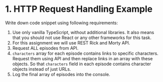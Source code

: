 # 1. HTTP Request Handling Example

Write down code snippet using following requirements:

1. Use only vanilla TypeScript, without additional libraries. It also means that you
  should not use React or any other frameworks for this task.
2. For this assignment we will use REST Rick and Morty API.
3. Request ALL episodes from API.
4. `characters` array for each episode contains links to specific characters.
  Request them using API and then replace links in an array with these objects. So that `characters` field in each episode contains character objects instead of just URLs.
5. Log the final array of episodes into the console.